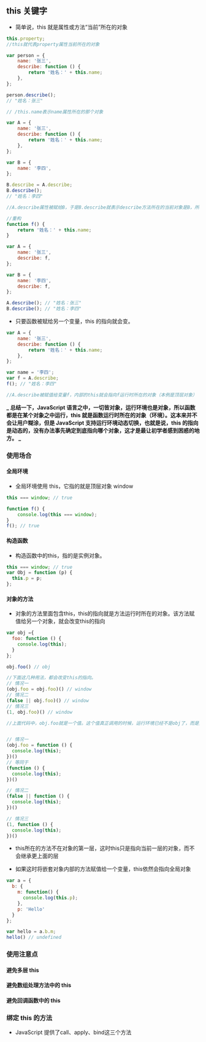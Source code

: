 ## this 关键字

-   简单说，this 就是属性或方法“当前”所在的对象

```javascript
this.property;
//this就代表property属性当前所在的对象
```

```javascript
var person = {
    name: '张三',
    describe: function () {
        return '姓名：' + this.name;
    },
};

person.describe();
// "姓名：张三"

// /this.name表示name属性所在的那个对象
```

```javascript
var A = {
    name: '张三',
    describe: function () {
        return '姓名：' + this.name;
    },
};

var B = {
    name: '李四',
};

B.describe = A.describe;
B.describe();
// "姓名：李四"

//A.describe属性被赋给B，于是B.describe就表示describe方法所在的当前对象是B，所以this.name就指向B.name

//重构
function f() {
    return '姓名：' + this.name;
}

var A = {
    name: '张三',
    describe: f,
};

var B = {
    name: '李四',
    describe: f,
};

A.describe(); // "姓名：张三"
B.describe(); // "姓名：李四"
```

-   只要函数被赋给另一个变量，this 的指向就会变。

```javascript
var A = {
    name: '张三',
    describe: function () {
        return '姓名：' + this.name;
    },
};

var name = '李四';
var f = A.describe;
f(); // "姓名：李四"

//A.describe被赋值给变量f，内部的this就会指向f运行时所在的对象（本例是顶层对象）
```

**_ 总结一下，JavaScript 语言之中，一切皆对象，运行环境也是对象，所以函数都是在某个对象之中运行，this 就是函数运行时所在的对象（环境）。这本来并不会让用户糊涂，但是 JavaScript 支持运行环境动态切换，也就是说，this 的指向是动态的，没有办法事先确定到底指向哪个对象，这才是最让初学者感到困惑的地方。 _**

### 使用场合

#### 全局环境

-   全局环境使用 this，它指的就是顶层对象 window

```javascript
this === window; // true

function f() {
    console.log(this === window);
}
f(); // true
```


#### 构造函数

- 构造函数中的this，指的是实例对象。
```javascript
this === window; // true
var Obj = function (p) {
  this.p = p;
};
```

#### 对象的方法

- 对象的方法里面包含this，this的指向就是方法运行时所在的对象。该方法赋值给另一个对象，就会改变this的指向
```javascript
var obj ={
  foo: function () {
    console.log(this);
  }
};

obj.foo() // obj

//下面这几种用法，都会改变this的指向。
// 情况一
(obj.foo = obj.foo)() // window
// 情况二
(false || obj.foo)() // window
// 情况三
(1, obj.foo)() // window

//上面代码中，obj.foo就是一个值。这个值真正调用的时候，运行环境已经不是obj了，而是全局环境，所以this不再指向obj


// 情况一
(obj.foo = function () {
  console.log(this);
})()
// 等同于
(function () {
  console.log(this);
})()

// 情况二
(false || function () {
  console.log(this);
})()

// 情况三
(1, function () {
  console.log(this);
})()

```

+ this所在的方法不在对象的第一层，这时this只是指向当前一层的对象，而不会继承更上面的层

+ 如果这时将嵌套对象内部的方法赋值给一个变量，this依然会指向全局对象

```javascript
var a = {
  b: {
    m: function() {
      console.log(this.p);
    },
    p: 'Hello'
  }
};

var hello = a.b.m;
hello() // undefined
```

### 使用注意点

#### 避免多层 this

#### 避免数组处理方法中的 this

#### 避免回调函数中的 this


### 绑定 this 的方法
- JavaScript 提供了call、apply、bind这三个方法